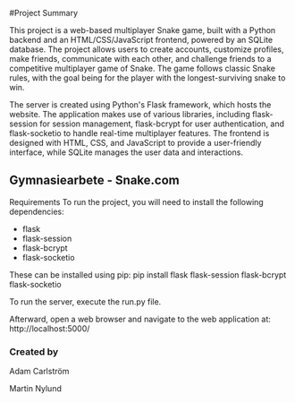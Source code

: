 #Project Summary

This project is a web-based multiplayer Snake game, built with a Python backend and an HTML/CSS/JavaScript frontend, powered by an SQLite database. The project allows users to create accounts, customize profiles, make friends, communicate with each other, and challenge friends to a competitive multiplayer game of Snake. The game follows classic Snake rules, with the goal being for the player with the longest-surviving snake to win.

The server is created using Python's Flask framework, which hosts the website. The application makes use of various libraries, including flask-session for session management, flask-bcrypt for user authentication, and flask-socketio to handle real-time multiplayer features. The frontend is designed with HTML, CSS, and JavaScript to provide a user-friendly interface, while SQLite manages the user data and interactions.

## Gymnasiearbete - Snake.com
Requirements
To run the project, you will need to install the following dependencies:

- flask
- flask-session
- flask-bcrypt
- flask-socketio

These can be installed using pip:
pip install flask flask-session flask-bcrypt flask-socketio

To run the server, execute the run.py file.

Afterward, open a web browser and navigate to the web application at:
http://localhost:5000/

### Created by

Adam Carlström

Martin Nylund

